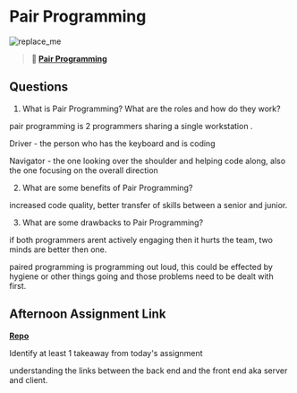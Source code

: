 # Pair Programming

![replace_me](https://codeworks.blob.core.windows.net/public/assets/img/illustrations/placeholder.svg)

> **📖 [Pair Programming](https://codeworksacademy.com/fs-student-guide/resources/wk7/01-Pair-Programming)**

## Questions

1. What is Pair Programming? What are the roles and how do they work?

pair programming is 2 programmers sharing a single workstation .

Driver - the person who has the keyboard and is coding

Navigator - the one looking over the shoulder and helping code along, also the one focusing on the overall direction 

2. What are some benefits of Pair Programming?

increased code quality, better transfer of skills between a senior and junior.

3. What are some drawbacks to Pair Programming?

if both programmers arent actively engaging then it hurts the team, two minds are better then one.

paired programming is programming out loud, this could be effected by hygiene or other things going and those problems need to be dealt with first.

## Afternoon Assignment Link

**[Repo](https://github.com/TimothyMcCormick/PostIt)**

Identify at least 1 takeaway from today's assignment

understanding the links between the back end and the front end aka server and client.
